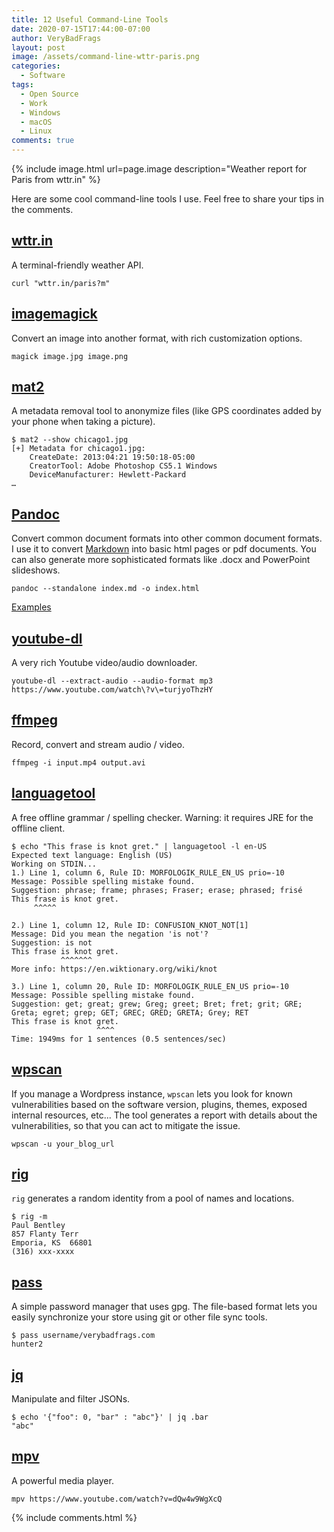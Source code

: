 ```yaml
---
title: 12 Useful Command-Line Tools
date: 2020-07-15T17:44:00-07:00
author: VeryBadFrags
layout: post
image: /assets/command-line-wttr-paris.png
categories:
  - Software
tags:
  - Open Source
  - Work
  - Windows
  - macOS
  - Linux
comments: true
---
```

{% include image.html url=page.image description="Weather report for Paris from wttr.in" %}

Here are some cool command-line tools I use. Feel free to share your tips in the comments.

<!-- more -->

## [wttr.in](https://wttr.in)

A terminal-friendly weather API.

```shell
curl "wttr.in/paris?m"
```

## [imagemagick](https://www.imagemagick.org)

Convert an image into another format, with rich customization options.

```shell
magick image.jpg image.png 
```

## [mat2](https://0xacab.org/jvoisin/mat2)

A metadata removal tool to anonymize files (like GPS coordinates added by your phone when taking a picture).

```shell
$ mat2 --show chicago1.jpg
[+] Metadata for chicago1.jpg:
    CreateDate: 2013:04:21 19:50:18-05:00
    CreatorTool: Adobe Photoshop CS5.1 Windows
    DeviceManufacturer: Hewlett-Packard
…
```

## [Pandoc](https://pandoc.org)

Convert common document formats into other common document formats. I use it to convert [Markdown](https://www.markdownguide.org) into basic html pages or pdf documents. You can also generate more sophisticated formats like .docx and PowerPoint slideshows.

```shell
pandoc --standalone index.md -o index.html
```

[Examples](https://pandoc.org/demos.html)

## [youtube-dl](https://ytdl-org.github.io/youtube-dl/)

A very rich Youtube video/audio downloader.

```shell
youtube-dl --extract-audio --audio-format mp3 https://www.youtube.com/watch\?v\=turjyoThzHY
```

## [ffmpeg](https://ffmpeg.org)

Record, convert and stream audio / video.

```shell
ffmpeg -i input.mp4 output.avi
```

## [languagetool](https://languagetool.org)

A free offline grammar / spelling checker. Warning: it requires JRE for the offline client.

```shell
$ echo "This frase is knot gret." | languagetool -l en-US
Expected text language: English (US)
Working on STDIN...
1.) Line 1, column 6, Rule ID: MORFOLOGIK_RULE_EN_US prio=-10
Message: Possible spelling mistake found.
Suggestion: phrase; frame; phrases; Fraser; erase; phrased; frisé
This frase is knot gret. 
     ^^^^^               

2.) Line 1, column 12, Rule ID: CONFUSION_KNOT_NOT[1]
Message: Did you mean the negation 'is not'?
Suggestion: is not
This frase is knot gret. 
           ^^^^^^^       
More info: https://en.wiktionary.org/wiki/knot

3.) Line 1, column 20, Rule ID: MORFOLOGIK_RULE_EN_US prio=-10
Message: Possible spelling mistake found.
Suggestion: get; great; grew; Greg; greet; Bret; fret; grit; GRE; Greta; egret; grep; GET; GREC; GRED; GRETA; Grey; RET
This frase is knot gret. 
                   ^^^^  
Time: 1949ms for 1 sentences (0.5 sentences/sec)
```

## [wpscan](https://wpscan.org)

If you manage a Wordpress instance, `wpscan` lets you look for known vulnerabilities based on the software version, plugins, themes, exposed internal resources, etc... The tool generates a report with details about the vulnerabilities, so that you can act to mitigate the issue.

```shell
wpscan -u your_blog_url
```

## [rig](https://rig.sourceforge.io)

`rig` generates a random identity from a pool of names and locations.

```shell
$ rig -m
Paul Bentley
857 Flanty Terr
Emporia, KS  66801
(316) xxx-xxxx
```

## [pass](https://www.passwordstore.org)

A simple password manager that uses gpg. The file-based format lets you easily synchronize your store using git or other file sync tools.

```shell
$ pass username/verybadfrags.com
hunter2
```

## [jq](https://stedolan.github.io/jq/)

Manipulate and filter JSONs.

```shell
$ echo '{"foo": 0, "bar" : "abc"}' | jq .bar
"abc"
```

## [mpv](https://mpv.io)

A powerful media player.

```shell
mpv https://www.youtube.com/watch?v=dQw4w9WgXcQ
```

{% include comments.html %}
